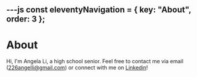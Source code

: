 ---js
const eleventyNavigation = {
	key: "About",
	order: 3
};
---
# About

Hi, I'm Angela Li, a high school senior. Feel free to contact me via email (226angelli@gmail.com) or connect with me on [Linkedin](https://www.linkedin.com/in/angelaxli/)!

